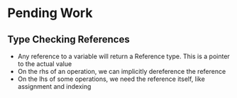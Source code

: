 # Pending Work

## Type Checking References
 - Any reference to a variable will return a Reference type. This is a pointer to the actual value
 - On the rhs of an operation, we can implicitly dereference the reference
 - On the lhs of some operations, we need the reference itself, like assignment and indexing